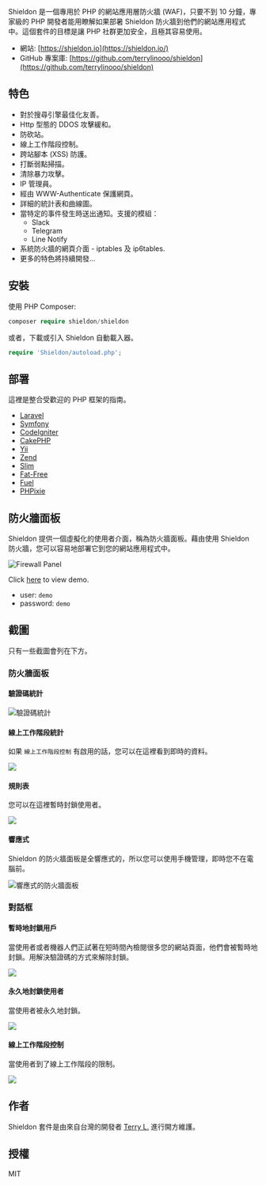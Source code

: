 
Shieldon 是一個專用於 PHP 的網站應用層防火牆 (WAF)，只要不到 10 分鐘，專家級的 PHP 開發者能用瞭解如果部暑 Shieldon 防火牆到他們的網站應用程式中。這個套件的目標是讓 PHP 社群更加安全，且極其容易使用。

- 網站: [https://shieldon.io](https://shieldon.io/)
- GitHub 專案庫:  [https://github.com/terrylinooo/shieldon](https://github.com/terrylinooo/shieldon)

## 特色

- 對於搜尋引擎最佳化友善。
- Http 型態的 DDOS 攻擊緩和。
- 防砍站。
- 線上工作階段控制。
- 跨站腳本 (XSS) 防護。
- 打斷弱點掃描。
- 清除暴力攻擊。
- IP 管理員。
- 經由 WWW-Authenticate 保護網頁。
- 詳細的統計表和曲線圖。
- 當特定的事件發生時送出通知。支援的模組：
    - Slack
    - Telegram
    - Line Notify
- 系統防火牆的網頁介面 - iptables 及 ip6tables.
- 更多的特色將持續開發...

## 安裝

使用 PHP Composer:

```php
composer require shieldon/shieldon
```

或者，下載或引入 Shieldon 自動載入器。

```php
require 'Shieldon/autoload.php';
```

## 部署

這裡是整合受歡迎的 PHP 框架的指南。

- [Laravel](https://shieldon.io/en/guide/laravel.html)
- [Symfony](https://shieldon.io/en/guide/symfony.html)
- [CodeIgniter](https://shieldon.io/en/guide/codeigniter.html)
- [CakePHP](https://shieldon.io/en/guide/cakephp.html)
- [Yii](https://shieldon.io/en/guide/yii.html)
- [Zend](https://shieldon.io/en/guide/zend.html)
- [Slim](https://shieldon.io/en/guide/slim.html)
- [Fat-Free](https://shieldon.io/en/guide/fatfree.html)
- [Fuel](https://shieldon.io/en/guide/fuel.html)
- [PHPixie](https://shieldon.io/en/guide/phpixie.html)

## 防火牆面板

Shieldon 提供一個虛擬化的使用者介面，稱為防火牆面板。藉由使用 Shieldon 防火牆，您可以容易地部署它到您的網站應用程式中。

![Firewall Panel](https://i.imgur.com/MELx6Vl.png)

Click [here](/demo/) to view demo.

- user: `demo`
- password: `demo`

## 截圖

只有一些截圖會列在下方。

### 防火牆面板

#### 驗證碼統計

![驗證碼統計](https://i.imgur.com/tjc8mW8.png)

#### 線上工作階段統計

如果 `線上工作階段控制` 有啟用的話，您可以在這裡看到即時的資料。

![](https://i.imgur.com/sfssPyj.png)

#### 規則表

您可以在這裡暫時封鎖使用者。

![](https://i.imgur.com/5Vg2brX.png)

#### 響應式

Shieldon 的防火牆面板是全響應式的，所以您可以使用手機管理，即時您不在電腦前。


![響應式的防火牆面板](https://i.imgur.com/fUz9lZD.png)

### 對話框

#### 暫時地封鎖用戶

當使用者或者機器人們正試著在短時間內檢閱很多您的網站頁面，他們會被暫時地封鎖。用解決驗證碼的方式來解除封鎖。

![](https://i.imgur.com/rlsEwSG.png)

#### 永久地封鎖使用者

當使用者被永久地封鎖。

![](https://i.imgur.com/Qy1sADw.png)


#### 線上工作階段控制

當使用者到了線上工作階段的限制。

![](https://i.imgur.com/cAOKIY8.png)

## 作者

Shieldon 套件是由來自台灣的開發者 [Terry L.](https://terryl.in) 進行開方維護。

## 授權

MIT
